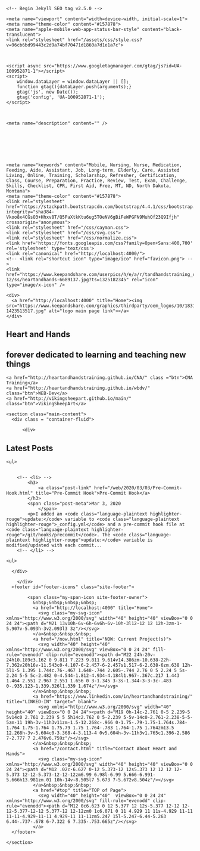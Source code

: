 <!DOCTYPE html>
<html lang="">
  
  <head>
    <meta charset="UTF-8">
    
    <!-- Begin Jekyll SEO tag v2.5.0 -->
<title>Heart and Hands | Full-Stack Web Developer &amp; Network Engineer Trainee. Past Self-employed CNA/AHA Instructor, Assisted Living Administrator &amp; Shepherd/Fiber Arts Enthusiast</title>
<meta name="generator" content="Jekyll v3.8.5" />
<meta property="og:title" content="Heart and Hands" />
<meta name="author" content="Dawn Ann,RN,MBA" />
<meta property="og:locale" content="en_US" />
<meta name="description" content="Full-Stack Web Developer &amp; Network Engineer Trainee. Past Self-employed CNA/AHA Instructor, Assisted Living Administrator &amp; Shepherd/Fiber Arts Enthusiast" />
<meta property="og:description" content="Full-Stack Web Developer &amp; Network Engineer Trainee. Past Self-employed CNA/AHA Instructor, Assisted Living Administrator &amp; Shepherd/Fiber Arts Enthusiast" />
<link rel="canonical" href="http://localhost:4000/" />
<meta property="og:url" content="http://localhost:4000/" />
<meta property="og:site_name" content="Heart and Hands" />
<script type="application/ld+json">
{"url":"http://localhost:4000/","headline":"Heart and Hands","dateModified":"2020-03-03T13:27:06-08:00","name":"Heart and Hands","author":{"@type":"Person","name":"Dawn Ann,RN,MBA"},"description":"Full-Stack Web Developer &amp; Network Engineer Trainee. Past Self-employed CNA/AHA Instructor, Assisted Living Administrator &amp; Shepherd/Fiber Arts Enthusiast","@type":"WebSite","@context":"http://schema.org"}</script>
<!-- End Jekyll SEO tag -->

    <meta name="viewport" content="width=device-width, initial-scale=1">
    <meta name="theme-color" content="#157878">
    <meta name="apple-mobile-web-app-status-bar-style" content="black-translucent">
    <link rel="stylesheet" href="/assets/css/style.css?v=96cb6bd99443c2d9a74bf70471d1860a7d1e1a7c">
    
    
    
    <script async src="https://www.googletagmanager.com/gtag/js?id=UA-100952871-1"></script>
    <script>
        window.dataLayer = window.dataLayer || [];
        function gtag(){dataLayer.push(arguments);}
        gtag('js', new Date());
        gtag('config', 'UA-100952871-1');
    </script>
    
    
    
    <meta name="description" content="" />
    
    
    
    
    
    
    
    <meta name="keywords" content="Mobile, Nursing, Nurse, Medication, Feeding, Aide, Assistant, Job, Long-term, Elderly, Care, Assisted Living, Online, Training, Scholarship, Refresher, Certification, Class, Course, Preparation, Practice, Review, Test, Exam, Challenge, Skills, Checklist, CPR, First Aid, Free, MT, ND, North Dakota, Montana">
    <meta name="theme-color" content="#157878">
    <link rel="stylesheet" href="https://stackpath.bootstrapcdn.com/bootstrap/4.4.1/css/bootstrap.min.css" integrity="sha384-Vkoo8x4CGsO3+Hhxv8T/Q5PaXtkKtu6ug5TOeNV6gBiFeWPGFN9MuhOf23Q9Ifjh" crossorigin="anonymous">
    <link rel="stylesheet" href="/css/cayman.css">
    <link rel="stylesheet" href="/css/svg.css">
    <link rel="stylesheet" href="/css/normalize.css">
    <link href='https://fonts.googleapis.com/css?family=Open+Sans:400,700' rel='stylesheet' type='text/css'>
    <link rel="canonical" href="http://localhost:4000/">
    <!-- <link rel="shortcut icon" type="image/ico" href="favicon.png"> -->
    <link href="https://www.keepandshare.com/userpics/h/e/a/r/tandhandstraining_co_/2011-12/ss/heartandhands-6689137.jpg?ts=1325182345" rel="icon" type="image/x-icon" />
  </head>


  <body>
    <section id="top" class="page-header">
  
    <div>
      <a href="http://localhost:4000" title="Home"><img src="https://www.keepandshare.com/graphics/thirdparty/oem_logos/10/183130-1423513517.jpg" alt="logo main page link"></a>
    </div>
  

  <div>
    <h1 class="project-name">Heart and Hands</h1>
    <h2 class="project-tagline">forever dedicated to learning and teaching new things</h2>
    
    <a href="http://heartandhandstraining.github.io/CNA/" class ="btn">CNA Training</a>
    <a href="http://heartandhandstraining.github.io/wbdv/" class="btn">WEB-Dev</a>
    <a href="http://vikingsheepart.github.io/main/" class="btn">VikingSheepArt</a>
    
    
  </div>
</div>
</section>



    
    <section class="main-content">
      <div class = "container-fluid">
        
          <div>

  <h2>Latest Posts</h2>

<div>

    <ul>
      
      
        <!-- <li> -->
            <h3>
                <a class="post-link" href="/web/2020/03/03/Pre-Commit-Hook.html" title="Pre-Commit Hook">Pre-Commit Hook</a>
            </h3>
            <span class="post-meta">Mar 3, 2020
                </span>
            <p>I added an <code class="language-plaintext highlighter-rouge">update:</code> variable to <code class="language-plaintext highlighter-rouge">_config.yml</code> and a pre-commit hook file at <code class="language-plaintext highlighter-rouge">/git/hooks/precommit</code>. The <code class="language-plaintext highlighter-rouge">update:</code> variable is modified/updated with each commit...
        <!-- </li> -->
      
    <ul>
 
</ul></p></ul></div>


</div>

      </div>
        
        </div>
      <footer id="footer-icons" class="site-footer">
      
<!-- Contact and Home icons -->

            <span class="my-span-icon site-footer-owner">
              &nbsp;&nbsp;&nbsp;&nbsp;
              <a href="http://localhost:4000" title="Home">
                <svg class="my-svg-icon" xmlns="http://www.w3.org/2000/svg" width="40" height="40" viewBox="0 0 24 24"><path d="M21 13v10h-6v-6h-6v6h-6v-10h-3l12-12 12 12h-3zm-1-5.907v-5.093h-3v2.093l3 3z"/></svg>
              </a>&nbsp;&nbsp;&nbsp;
              <a href="/now.html" title="NOW: Current Project(s)">
                <svg width="40" height="40" xmlns="http://www.w3.org/2000/svg" viewBox="0 0 24 24" fill-rule="evenodd" clip-rule="evenodd"><path d="M22 24h-20v-24h10.189c3.162 0 9.811 7.223 9.811 9.614v14.386zm-10.638-22h-7.362v20h16v-11.543c0-4.107-6-2.457-6-2.457s1.517-6-2.638-6zm.638 12h-5l1-5 1.395 1.744c.76-.467 1.648-.744 2.605-.744 2.76 0 5 2.24 5 5s-2.24 5-5 5c-2.482 0-4.544-1.812-4.934-4.184l1.967-.367c.217 1.443 1.464 2.551 2.967 2.551 1.656 0 3-1.345 3-3s-1.344-3-3-3c-.483 0-.935.123-1.339.326l1.339 1.674z"/></svg>
              </a>&nbsp;&nbsp;&nbsp;
              <a href="https://www.linkedin.com/in/heartandhandstraining/" title="LINKED-IN" target="_blank">
                <svg xmlns="http://www.w3.org/2000/svg" width="40" height="40" viewBox="0 0 24 24"><path d="M19 0h-14c-2.761 0-5 2.239-5 5v14c0 2.761 2.239 5 5 5h14c2.762 0 5-2.239 5-5v-14c0-2.761-2.238-5-5-5zm-11 19h-3v-11h3v11zm-1.5-12.268c-.966 0-1.75-.79-1.75-1.764s.784-1.764 1.75-1.764 1.75.79 1.75 1.764-.783 1.764-1.75 1.764zm13.5 12.268h-3v-5.604c0-3.368-4-3.113-4 0v5.604h-3v-11h3v1.765c1.396-2.586 7-2.777 7 2.476v6.759z"/></svg>
              </a>&nbsp;&nbsp;&nbsp;
              <a href="/contact.html" title="Contact About Heart and Hands">
                <svg class="my-svg-icon" xmlns="http://www.w3.org/2000/svg" width="40" height="40" viewBox="0 0 24 24"><path d="M12 .02c-6.627 0-12 5.373-12 12s5.373 12 12 12 12-5.373 12-12-5.373-12-12-12zm6.99 6.98l-6.99 5.666-6.991-5.666h13.981zm.01 10h-14v-8.505l7 5.673 7-5.672v8.504z"/></svg>
              </a>&nbsp;&nbsp;&nbsp;
              <a href="#top" title="TOP of Page">
                <svg width="40" height="40"  viewBox="0 0 24 24" xmlns="http://www.w3.org/2000/svg" fill-rule="evenodd" clip-rule="evenodd"><path d="M12 0c6.623 0 12 5.377 12 12s-5.377 12-12 12-12-5.377-12-12 5.377-12 12-12zm0 1c6.071 0 11 4.929 11 11s-4.929 11-11 11-11-4.929-11-11 4.929-11 11-11zm5.247 15l-5.247-6.44-5.263 6.44-.737-.678 6-7.322 6 7.335-.753.665z"/></svg>
              </a>
      </footer>
  </section>
  
  <script>
      var menu = document.querySelector("nav.site-nav");
      var checkbox = document.getElementById("nav-trigger");
      
      // close menu if click outside menu
      document.addEventListener("click", function(e) {
          if (menu != e.target &&
                  !isDescendant(menu, e.target)) {
              checkbox.checked = false;
          }
      }, false);
      
      function isDescendant(parent, child) {
          var node = child.parentNode;
          while (node != null) {
              if (node == parent) {
                  return true;
              }
              node = node.parentNode;
          }
          return false;
      }  
  </script>
</footer>

    </section>
  </body>
</html>
